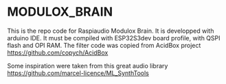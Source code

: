 # MODULOX_BRAIN

This is the repo code for Raspiaudio Modulox Brain. It is developped with arduino IDE.
It must be compiled with ESP32S3dev board profile, with QSPI flash and OPI RAM.
The filter code was copied from AcidBox project https://github.com/copych/AcidBox

Some inspiration were taken from this great audio library https://github.com/marcel-licence/ML_SynthTools 
